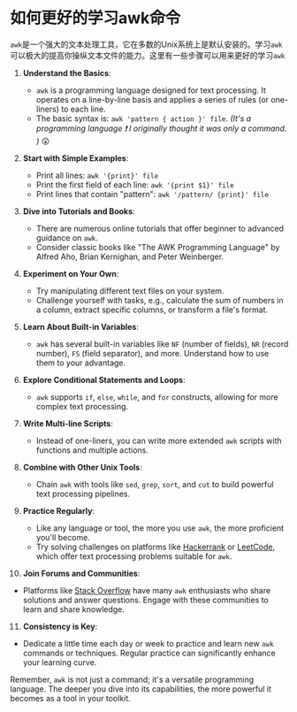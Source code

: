 # 如何更好的学习awk命令

`awk`是一个强大的文本处理工具，它在多数的Unix系统上是默认安装的。学习`awk`可以极大的提高你操纵文本文件的能力。这里有一些步骤可以用来更好的学习`awk`

1. **Understand the Basics**:
   - `awk` is a programming language designed for text processing. It operates on a line-by-line basis and applies a series of rules (or one-liners) to each line. 
   - The basic syntax is: `awk 'pattern { action }' file`.
   *(It's a programming language ❗ I originally thought it was only a command. )* 😲

2. **Start with Simple Examples**:
   - Print all lines: `awk '{print}' file`
   - Print the first field of each line: `awk '{print $1}' file`
   - Print lines that contain "pattern": `awk '/pattern/ {print}' file`

3. **Dive into Tutorials and Books**:
   - There are numerous online tutorials that offer beginner to advanced guidance on `awk`.
   - Consider classic books like "The AWK Programming Language" by Alfred Aho, Brian Kernighan, and Peter Weinberger.

4. **Experiment on Your Own**:
   - Try manipulating different text files on your system.
   - Challenge yourself with tasks, e.g., calculate the sum of numbers in a column, extract specific columns, or transform a file's format.

5. **Learn About Built-in Variables**:
   - `awk` has several built-in variables like `NF` (number of fields), `NR` (record number), `FS` (field separator), and more. Understand how to use them to your advantage.

6. **Explore Conditional Statements and Loops**:
   - `awk` supports `if`, `else`, `while`, and `for` constructs, allowing for more complex text processing.

7. **Write Multi-line Scripts**:
   - Instead of one-liners, you can write more extended `awk` scripts with functions and multiple actions.

8. **Combine with Other Unix Tools**:
   - Chain `awk` with tools like `sed`, `grep`, `sort`, and `cut` to build powerful text processing pipelines.

9. **Practice Regularly**:
   - Like any language or tool, the more you use `awk`, the more proficient you'll become.
   - Try solving challenges on platforms like [Hackerrank](https://www.hackerrank.com/) or [LeetCode](https://leetcode.com/), which offer text processing problems suitable for `awk`.

10. **Join Forums and Communities**:
   - Platforms like [Stack Overflow](https://stackoverflow.com/) have many `awk` enthusiasts who share solutions and answer questions. Engage with these communities to learn and share knowledge.

11. **Consistency is Key**:
   - Dedicate a little time each day or week to practice and learn new `awk` commands or techniques. Regular practice can significantly enhance your learning curve.

Remember, `awk` is not just a command; it's a versatile programming language. The deeper you dive into its capabilities, the more powerful it becomes as a tool in your toolkit.